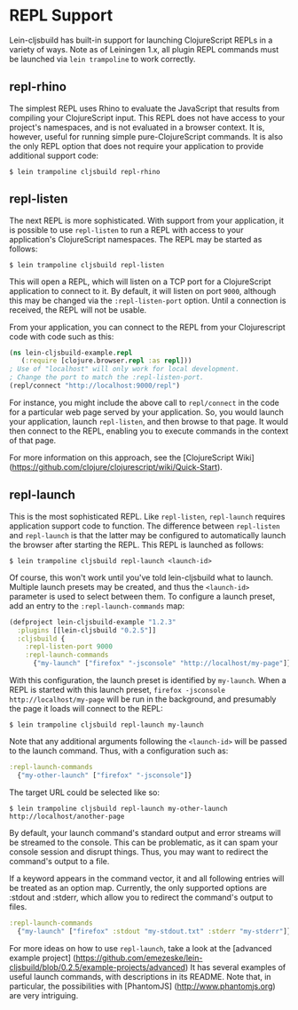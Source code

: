 # REPL Support

Lein-cljsbuild has built-in support for launching ClojureScript REPLs in a variety
of ways.  Note as of Leiningen 1.x, all plugin REPL commands must be launched
via `lein trampoline` to work correctly.

## repl-rhino

The simplest REPL uses Rhino to evaluate the JavaScript that results from compiling
your ClojureScript input.  This REPL does not have access to your project's namespaces,
and is not evaluated in a browser context.  It is, however, useful for running simple
pure-ClojureScript commands.  It is also the only REPL option that does not require
your application to provide additional support code:

    $ lein trampoline cljsbuild repl-rhino

## repl-listen

The next REPL is more sophisticated.  With support from your application, it is possible
to use `repl-listen` to run a REPL with access to your application's ClojureScript namespaces.
The REPL may be started as follows:

    $ lein trampoline cljsbuild repl-listen

This will open a REPL, which will listen on a TCP port for a ClojureScript application
to connect to it.  By default, it will listen on port `9000`, although this may be changed
via the `:repl-listen-port` option.  Until a connection is received, the REPL will not be
usable.

From your application, you can connect to the REPL from your Clojurescript code with code such as this:

```clj
(ns lein-cljsbuild-example.repl
   (:require [clojure.browser.repl :as repl]))
; Use of "localhost" will only work for local development.
; Change the port to match the :repl-listen-port.
(repl/connect "http://localhost:9000/repl")
```

For instance, you might include the above call to `repl/connect` in the code for
a particular web page served by your application.  So, you would launch your application,
launch `repl-listen`, and then browse to that page.  It would then connect to the REPL,
enabling you to execute commands in the context of that page.

For more information on this approach, see the
[ClojureScript Wiki] (https://github.com/clojure/clojurescript/wiki/Quick-Start).

## repl-launch

This is the most sophisticated REPL.  Like `repl-listen`, `repl-launch` requires
application support code to function.  The difference between `repl-listen` and `repl-launch`
is that the latter may be configured to automatically launch the browser after starting
the REPL.  This REPL is launched as follows:

    $ lein trampoline cljsbuild repl-launch <launch-id>

Of course, this won't work until you've told lein-cljsbuild what to launch.  Multiple
launch presets may be created, and thus the `<launch-id>` parameter is used to select
between them.  To configure a launch preset, add an entry to the `:repl-launch-commands` map:

```clj
(defproject lein-cljsbuild-example "1.2.3"
  :plugins [[lein-cljsbuild "0.2.5"]]
  :cljsbuild {
    :repl-listen-port 9000
    :repl-launch-commands
      {"my-launch" ["firefox" "-jsconsole" "http://localhost/my-page"]})
```

With this configuration, the launch preset is identified by `my-launch`.  When a REPL
is started with this launch preset, `firefox -jsconsole http://localhost/my-page`
will be run in the background, and presumably the page it loads will connect to the REPL:

    $ lein trampoline cljsbuild repl-launch my-launch

Note that any additional arguments following the `<launch-id>` will be passed to the
launch command.  Thus, with a configuration such as:

```clj
:repl-launch-commands
  {"my-other-launch" ["firefox" "-jsconsole"]}
```

The target URL could be selected like so:

    $ lein trampoline cljsbuild repl-launch my-other-launch http://localhost/another-page

By default, your launch command's standard output and error streams will be streamed
to the console.  This can be problematic, as it can spam your console session and
disrupt things.  Thus, you may want to redirect the command's output to a file.

If a keyword appears in the command vector, it and all following entries will be
treated as an option map.  Currently, the only supported options are
:stdout and :stderr, which allow you to redirect the command's output to files.

```clj
:repl-launch-commands
  {"my-launch" ["firefox" :stdout "my-stdout.txt" :stderr "my-stderr"]}
```

For more ideas on how to use `repl-launch`, take a look at the
[advanced example project] (https://github.com/emezeske/lein-cljsbuild/blob/0.2.5/example-projects/advanced)
It has several examples of useful launch commands, with descriptions in its README.
Note that, in particular, the possibilities with
[PhantomJS] (http://www.phantomjs.org)
are very intriguing.
